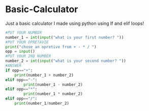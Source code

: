 # Basic-Calculator
Just a basic calculator I made using python using If and elif loops!
```python
#PUT YOUR NUMBER 
number_1 = int(input("what is your first number? "))
#PUT YOUR OPRETAVIE
print("chose an opretive from + - * / ")
opp = input()
#PUT YOUR 2ND NUMBER 
number_2 = int(input("what is your second number? "))
#ANSWER
if opp=="+":
    print(number_1 + number_2)
elif opp=="-":
        print(number_1 - number_2)
elif opp=="*":
        print(number_1 * number_2)
elif opp=="/":
    print(number_1/number_2)
```
